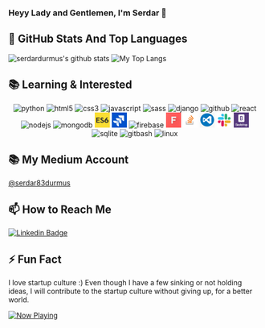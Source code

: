 ### Heyy Lady and Gentlemen, I'm Serdar 👋

## 📌 GitHub Stats And Top Languages
<p float="center">
  <img  src="https://github-readme-stats.vercel.app/api?username=serdardurmus&show_icons=true&count_private=true&hide=contribs,issues" alt="serdardurmus's github stats" />
  <img  src="https://github-readme-stats.vercel.app/api/top-langs/?username=serdardurmus&layout=compact&hide=html,css" alt="My Top Langs" />
</p>

## 📚 Learning & Interested
<p align="center">
<img src=https://devicons.github.io/devicon/devicon.git/icons/python/python-original.svg alt=python width="30" height="30"/>
<img src=https://devicons.github.io/devicon/devicon.git/icons/html5/html5-original.svg alt=html5 width="30" height="30"/>
<img src=https://devicons.github.io/devicon/devicon.git/icons/css3/css3-original.svg alt=css3 width="30" height="30"/>
<img src=https://devicons.github.io/devicon/devicon.git/icons/javascript/javascript-original.svg alt=javascript width="30" height="30"/>
<img src=https://devicons.github.io/devicon/devicon.git/icons/sass/sass-original.svg alt=sass width="30" height="30"/>
<img src=https://devicon.dev/devicon.git/icons/django/django-original.svg alt=django height="40"/>
<img src=https://devicon.dev/devicon.git/icons/github/github-original.svg alt=github width="30" height="30"/>
<img src=https://devicons.github.io/devicon/devicon.git/icons/react/react-original.svg alt=react width="30" height="30"/>
<img src=https://devicons.github.io/devicon/devicon.git/icons/nodejs/nodejs-original.svg alt=nodejs width="30" height="30"/>
<img src=https://devicons.github.io/devicon/devicon.git/icons/mongodb/mongodb-original.svg alt=mongodb width="30" height="30"/>
<img src="./es6.jpg" width="30" height="30" alt = "es6" >
<img src="./jira.jpg" width="30" height="30" alt = "jira" >
<img src="https://www.gstatic.com/devrel-devsite/prod/v73fbca10ce7899da426d451b3f74ee09bc6846fcf427552c7e8e85261505ef2c/firebase/images/touchicon-180.png" height="30" alt = "firebase" >
<img src="./font.jpg" alt=font width="30" height="30"/>
<img src="./stackover.png" alt=vscode width="30" height="30"/>
<img src="./vscode.png" alt=stackover width="30" height="30"/>
<img src="./slack0.jpg" alt=slack width="30" height="30"/>
<img src="./bootstrap.png" alt=bootstrap width="30" height="30"/>
<img src="https://seeklogo.com/images/S/sqlite-logo-5E9F462E6A-seeklogo.com.png" alt=sqlite height="30"/>
<img src=https://devicons.github.io/devicon/devicon.git/icons/git/git-original.svg alt=gitbash width="30" height="30"/>
<img src=https://devicons.github.io/devicon/devicon.git/icons/linux/linux-original.svg alt=linux width="30" height="30"/>
</p>

## 📚 My Medium Account
[@serdar83durmus](https://medium.com/@serdar83durmus)

## 📫 How to Reach Me
[![Linkedin Badge](https://img.shields.io/badge/serdardurmus-follow%20on%20linkedin-blue?style=for-the-badge&logo=linkedin)](https://www.linkedin.com/in/serdardurmusj/)

## ⚡ Fun Fact
I love startup culture :)
Even though I have a few sinking or not holding ideas, I will contribute to the startup culture without giving up, for a better world.

<a href="https://spotify-snippet.vercel.app/whatiamlistening?open">
    <img src="https://spotify-snippet.vercel.app/whatiamlistening" width="456" height="120" alt="Now Playing">


<!--
**serdardurmus/serdardurmus** is a ✨ _special_ ✨ repository because its `README.md` (this file) appears on your GitHub profile.

Here are some ideas to get you started:

- 🔭 I’m currently working on ...
- 🌱 I’m currently learning ...
- 👯 I’m looking to collaborate on ...
- 🤔 I’m looking for help with ...
- 💬 Ask me about ...
- 📫 How to reach me: ...
- 😄 Pronouns: ...
- ⚡ Fun fact: ...
-->
